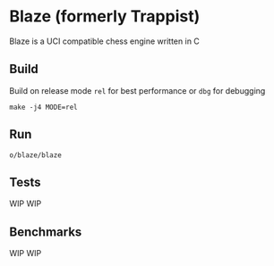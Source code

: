 Blaze (formerly Trappist)
=========================

Blaze is a UCI compatible chess engine written in C

## Build
Build on release mode `rel` for best performance or `dbg` for debugging

```
make -j4 MODE=rel
```

## Run

```
o/blaze/blaze
```

## Tests
WIP WIP

## Benchmarks
WIP WIP
